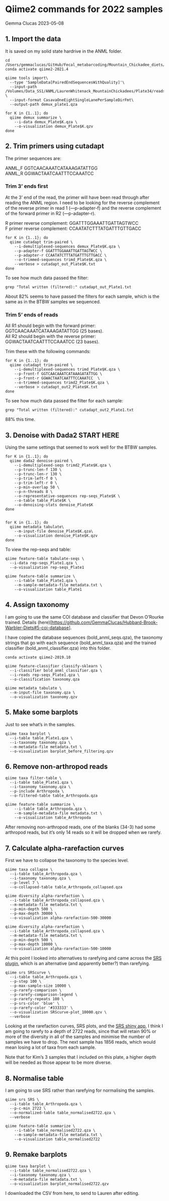 Qiime2 commands for 2022 samples
================
Gemma Clucas
2023-05-08

## 1. Import the data

It is saved on my solid state hardrive in the ANML folder.

    cd /Users/gemmaclucas/GitHub/Fecal_metabarcoding/Mountain_Chickadee_diets/2022
    conda activate qiime2-2021.4

    qiime tools import\
      --type 'SampleData[PairedEndSequencesWithQuality]'\
      --input-path /Volumes/Data_SS1/ANML/LaurenWhitenack_MountainChickadees/Plate34/reads  \
      --input-format CasavaOneEightSingleLanePerSampleDirFmt\
      --output-path demux_plate1.qza
      
    for K in {1..1}; do
      qiime demux summarize \
        --i-data demux_Plate$K.qza \
        --o-visualization demux_Plate$K.qzv
    done

## 2. Trim primers using cutadapt

The primer sequences are:

ANML_F GGTCAACAAATCATAAAGATATTGG  
ANML_R GGWACTAATCAATTTCCAAATCC

### Trim 3’ ends first

At the 3’ end of the read, the primer will have been read through after
reading the ANML region. I need to be looking for the reverse complement
of the reverse primer in read 1 (—p-adapter-f) and the reverse
complement of the forward primer in R2 (—p-adapter-r).

R primer reverse complement: GGATTTGGAAATTGATTAGTWCC  
F primer reverse complement: CCAATATCTTTATGATTTGTTGACC

    for K in {1..1}; do
      qiime cutadapt trim-paired \
        --i-demultiplexed-sequences demux_Plate$K.qza \
        --p-adapter-f GGATTTGGAAATTGATTAGTWCC \
        --p-adapter-r CCAATATCTTTATGATTTGTTGACC \
        --o-trimmed-sequences trimd_Plate$K.qza \
        --verbose > cutadapt_out_Plate$K.txt
    done

To see how much data passed the filter:

    grep "Total written (filtered):" cutadapt_out_Plate1.txt 

About 82% seems to have passed the filters for each sample, which is the
same as in the BTBW samples we sequenced.

### Trim 5’ ends of reads

All R1 should begin with the forward primer: GGTCAACAAATCATAAAGATATTGG
(25 bases).  
All R2 should begin with the reverse primer: GGWACTAATCAATTTCCAAATCC (23
bases).

Trim these with the following commands:

    for K in {1..1}; do
      qiime cutadapt trim-paired \
        --i-demultiplexed-sequences trimd_Plate$K.qza \
        --p-front-f GGTCAACAAATCATAAAGATATTGG \
        --p-front-r GGWACTAATCAATTTCCAAATCC  \
        --o-trimmed-sequences trimd2_Plate$K.qza \
        --verbose > cutadapt_out2_Plate$K.txt
    done

To see how much data passed the filter for each sample:

    grep "Total written (filtered):" cutadapt_out2_Plate1.txt 

88% this time.

## 3. Denoise with Dada2 START HERE

Using the same settings that seemed to work well for the BTBW samples.

    for K in {1..1}; do
      qiime dada2 denoise-paired \
        --i-demultiplexed-seqs trimd2_Plate$K.qza \
        --p-trunc-len-f 130 \
        --p-trunc-len-r 130 \
        --p-trim-left-f 0 \
        --p-trim-left-r 0 \
        --p-min-overlap 50 \
        --p-n-threads 8 \
        --o-representative-sequences rep-seqs_Plate$K \
        --o-table table_Plate$K \
        --o-denoising-stats denoise_Plate$K
    done


    for K in {1..1}; do  
      qiime metadata tabulate\
        --m-input-file denoise_Plate$K.qza\
        --o-visualization denoise_Plate$K.qzv
    done

To view the rep-seqs and table:

    qiime feature-table tabulate-seqs \
      --i-data rep-seqs_Plate1.qza \
      --o-visualization rep-seqs_Plate1
      
    qiime feature-table summarize \
        --i-table table_Plate1.qza \
        --m-sample-metadata-file metadata.txt \
        --o-visualization table_Plate1

## 4. Assign taxonomy

I am going to use the same COI database and classifier that Devon
O’Rourke trained. Details
(here)\[<https://github.com/GemmaClucas/Hubbard-Brook-Warbler-Diets#5-coi-database>\].

I have copied the database sequences (bold_anml_seqs.qza), the taxonomy
strings that go with each sequence (bold_anml_taxa.qza) and the trained
classifier (bold_anml_classifier.qza) into this folder.

    conda activate qiime2-2019.10

    qiime feature-classifier classify-sklearn \
      --i-classifier bold_anml_classifier.qza \
      --i-reads rep-seqs_Plate1.qza \
      --o-classification taxonomy.qza
      
    qiime metadata tabulate \
      --m-input-file taxonomy.qza \
      --o-visualization taxonomy.qzv

## 5. Make some barplots

Just to see what’s in the samples.

    qiime taxa barplot \
      --i-table table_Plate1.qza \
      --i-taxonomy taxonomy.qza \
      --m-metadata-file metadata.txt \
      --o-visualization barplot_before_filtering.qzv

## 6. Remove non-arthropod reads

    qiime taxa filter-table \
      --i-table table_Plate1.qza \
      --i-taxonomy taxonomy.qza \
      --p-include Arthropoda \
      --o-filtered-table table_Arthropoda.qza
      
    qiime feature-table summarize \
        --i-table table_Arthropoda.qza \
        --m-sample-metadata-file metadata.txt \
        --o-visualization table_Arthropoda

After removing non-arthropod reads, one of the blanks (34-3) had some
arthropod reads, but it’s only 14 reads so it will be dropped when we
rarefy.

## 7. Calculate alpha-rarefaction curves

First we have to collapse the taxonomy to the species level.

    qiime taxa collapse \
      --i-table table_Arthropoda.qza \
      --i-taxonomy taxonomy.qza \
      --p-level 7 \
      --o-collapsed-table table_Arthropoda_collapsed.qza

    qiime diversity alpha-rarefaction \
      --i-table table_Arthropoda_collapsed.qza \
      --m-metadata-file metadata.txt \
      --p-min-depth 500 \
      --p-max-depth 30000 \
      --o-visualization alpha-rarefaction-500-30000
      
    qiime diversity alpha-rarefaction \
      --i-table table_Arthropoda_collapsed.qza \
      --m-metadata-file metadata.txt \
      --p-min-depth 500 \
      --p-max-depth 10000 \
      --o-visualization alpha-rarefaction-500-10000

At this point I looked into alternatives to rarefying and came across
the [SRS
plugin](https://forum.qiime2.org/t/q2-srs-qiime2-plugin-for-library-size-normalization-by-scaling-with-ranked-subsampling-srs/17661),
which is an alternative (and apparently better?) than rarefying.

    qiime srs SRScurve \
      --i-table table_Arthropoda.qza \
      --p-step 100 \
      --p-max-sample-size 10000 \
      --p-rarefy-comparison \
      --p-rarefy-comparison-legend \
      --p-rarefy-repeats 100 \
      --p-srs-color 'blue' \
      --p-rarefy-color '#333333' \
      --o-visualization SRScurve-plot_10000.qzv \
      --verbose

Looking at the rarefaction curves, SRS plots, and the [SRS shiny
app](https://vitorheidrich.shinyapps.io/srsshinyapp/), I think I am
going to rarefy to a depth of 2722 reads, since that will retain 90% or
more of the diversity in all of the samples and minimise the number of
samples we have to drop. The next sample has 1856 reads, which would
mean losing a lot of taxa from each sample.

Note that for Kim’s 3 samples that I included on this plate, a higher
depth will be needed as those appear to be more diverse.

## 8. Normalise table

I am going to use SRS rather than rarefying for normalising the samples.

    qiime srs SRS \
      --i-table table_Arthropoda.qza \
      --p-c-min 2722 \
      --o-normalized-table table_normalised2722.qza \
      --verbose
      
    qiime feature-table summarize \
        --i-table table_normalised2722.qza \
        --m-sample-metadata-file metadata.txt \
        --o-visualization table_normalised2722

## 9. Remake barplots

    qiime taxa barplot \
      --i-table table_normalised2722.qza \
      --i-taxonomy taxonomy.qza \
      --m-metadata-file metadata.txt \
      --o-visualization barplot_normalised2722.qzv

I downloaded the CSV from here, to send to Lauren after editing.

